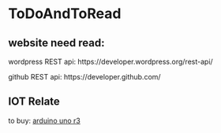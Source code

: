 # ToDoAndToRead
<h2> website need read:</h2>
<p> wordpress REST api:<a> https://developer.wordpress.org/rest-api/  </a></p>
<p> github REST api:<a> https://developer.github.com/  </a></p>
<h2>IOT Relate</h2>
<p>to buy: <a href='https://detail.tmall.com/item.htm?id=523957302031&ali_refid=a3_430673_1006:1108875641:N:arduino:02689b4cf22ce8364e71ded6a92336e3&ali_trackid=1_02689b4cf22ce8364e71ded6a92336e3&spm=a2e15.8261149.07626516002.1'>arduino uno r3</a></p>
